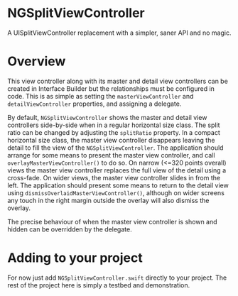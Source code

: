 # NGSplitViewController
A UISplitViewController replacement with a simpler, saner API and no magic.

# Overview

This view controller along with its master and detail view controllers can be created in Interface Builder
but the relationships must be configured in code. This is as simple as setting the `masterViewController` and
`detailViewController` properties, and assigning a delegate.

By default, `NGSplitViewController` shows the master and detail view controllers side-by-side when in a
regular horizontal size class. The split ratio can be changed by adjusting the `splitRatio` property.
In a compact horizontal size class, the master view controller disappears leaving the detail to fill the
view of the `NGSplitViewController`. The application should arrange for some means to present the master
view controller, and call `overlayMasterViewController()` to do so. On narrow (<=320 points overall) views
the master view controller replaces the full view of the detail using a cross-fade. On wider views, the
master view controller slides in from the left. The application should present some means to return to
the detail view using `dismissOverlaidMasterViewController()`, although on wider screens any touch in the
right margin outside the overlay will also dismiss the overlay.

The precise behaviour of when the master view controller is shown and hidden can be overridden by the
delegate.


# Adding to your project

For now just add `NGSplitViewController.swift` directly to your project. The rest of the project here is simply a testbed and demonstration.